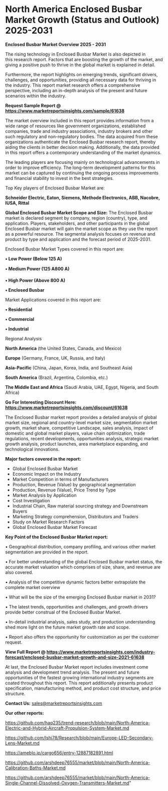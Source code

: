 # North America Enclosed Busbar Market Growth (Status and Outlook) 2025-2031

<Strong> Enclosed Busbar Market Overview 2025 - 2031</strong>

The rising technology in Enclosed Busbar Market is also depicted in this research report. Factors that are boosting the growth of the market, and giving a positive push to thrive in the global market is explained in detail.

Furthermore, the report highlights on emerging trends, significant drivers, challenges, and opportunities, providing all necessary data for thriving in the industry. This report market research offers a comprehensive perspective, including an in-depth analysis of the present and future scenarios within the industry.

<strong>Request Sample Report @ <a href=https://www.marketreportsinsights.com/sample/61638>https://www.marketreportsinsights.com/sample/61638</a></strong>

The market overview included in this report provides information from a wide range of resources like government organizations, established companies, trade and industry associations, industry brokers and other such regulatory and non-regulatory bodies. The data acquired from these organizations authenticate the Enclosed Busbar research report, thereby aiding the clients in better decision making. Additionally, the data provided in this report offers a contemporary understanding of the market dynamics.

The leading players are focusing mainly on technological advancements in order to improve efficiency. The long-term development patterns for this market can be captured by continuing the ongoing process improvements and financial stability to invest in the best strategies.

Top Key players of Enclosed Busbar Market are:

<strong>Schneider Electric, Eaton, Siemens, Methode Electronics, ABB, Nacobre, IUSA, Rittal</strong>

<strong><b>Global Enclosed Busbar Market Scope and Size:</b></strong>
The Enclosed Busbar market is declared segment by company, region (country), type, and application. Players, stakeholders, and other participants in the global Enclosed Busbar market will gain the market scope as they use the report as a powerful resource. The segmental analysis focuses on revenue and product by type and application and the forecast period of 2025-2031.

Enclosed Busbar Market Types covered in this report are:

<strong>• Low Power (Below 125 A)

• Medium Power (125 A800 A)

• High Power (Above 800 A)

• Enclosed Busbar</strong>

Market Applications covered in this report are:

<strong>• Residential

• Commercial

• Industrial</strong> 

Regional Analysis

<strong>North America</strong> (the United States, Canada, and Mexico)

<strong>Europe</strong> (Germany, France, UK, Russia, and Italy)

<strong>Asia-Pacific</strong> (China, Japan, Korea, India, and Southeast Asia)

<strong>South America</strong> (Brazil, Argentina, Colombia, etc.)

<strong>The Middle East and Africa</strong> (Saudi Arabia, UAE, Egypt, Nigeria, and South Africa)

<strong>Go For Interesting Discount Here: <a href=https://www.marketreportsinsights.com/discount/61638>https://www.marketreportsinsights.com/discount/61638</a></strong>

The Enclosed Busbar market report provides a detailed analysis of global market size, regional and country-level market size, segmentation market growth, market share, competitive Landscape, sales analysis, impact of domestic and global market players, value chain optimization, trade regulations, recent developments, opportunities analysis, strategic market growth analysis, product launches, area marketplace expanding, and technological innovations.

<strong><b>Major factors covered in the report:</b></strong>
<ul>
  <li>Global Enclosed Busbar Market </li>
  <li>Economic Impact on the Industry</li>
  <li>Market Competition in terms of Manufacturers</li>
  <li>Production, Revenue (Value) by geographical segmentation</li>
  <li>Production, Revenue (Value), Price Trend by Type</li>
  <li>Market Analysis by Application</li>
  <li>Cost Investigation</li>
  <li>Industrial Chain, Raw material sourcing strategy and Downstream Buyers</li>
  <li>Marketing Strategy comprehension, Distributors and Traders</li>
  <li>Study on Market Research Factors</li>
  <li>Global Enclosed Busbar Market Forecast</li>
</ul>

<strong><b>Key Point of the Enclosed Busbar Market report:</b></strong>

• Geographical distribution, company profiling, and various other market segmentation are provided in the report.

• For better understanding of the global Enclosed Busbar market status, the accurate market valuation which comprises of size, share, and revenue are also covered.

• Analysis of the competitive dynamic factors better extrapolate the complete market overview

• What will be the size of the emerging Enclosed Busbar market in 2031?

• The latest trends, opportunities and challenges, and growth drivers provide better construal of the Enclosed Busbar Market.

• In-detail industrial analysis, sales study, and production understanding shed more light on the future market growth rate and scope.

• Report also offers the opportunity for customization as per the customer request.

<strong><b>View Full Report @ <a href=https://www.marketreportsinsights.com/industry-forecast/enclosed-busbar-market-growth-and-size-2021-61638>https://www.marketreportsinsights.com/industry-forecast/enclosed-busbar-market-growth-and-size-2021-61638</a></b></strong>


At last, the Enclosed Busbar Market report includes investment come analysis and development trend analysis. The present and future opportunities of the fastest growing international industry segments are coated throughout this report. This report additionally presents product specification, manufacturing method, and product cost structure, and price structure.

<strong>Contact Us:</strong>
sales@marketreportsinsights.com

<strong>Our other reports:</strong>

<a href=https://github.com/haq235/trend-research/blob/main/North-America-Electric-and-Hybrid-Aircraft-Propulsion-System-Market.md>https://github.com/haq235/trend-research/blob/main/North-America-Electric-and-Hybrid-Aircraft-Propulsion-System-Market.md</a>

<a href=https://github.com/Ishi78/Research/blob/main/Europe-LED-Secondary-Lens-Market.md>https://github.com/Ishi78/Research/blob/main/Europe-LED-Secondary-Lens-Market.md</a>

<a href=https://ameblo.jp/cargo656/entry-12887182891.html>https://ameblo.jp/cargo656/entry-12887182891.html</a>

<a href=https://github.com/arshdeep76555/market/blob/main/North-America-Calibration-Baths-Market.md>https://github.com/arshdeep76555/market/blob/main/North-America-Calibration-Baths-Market.md</a>

<a href=https://github.com/arshdeep76555/market/blob/main/North-America-Single-Channel-Dissolved-Oxygen-Transmitters-Market.md>https://github.com/arshdeep76555/market/blob/main/North-America-Single-Channel-Dissolved-Oxygen-Transmitters-Market.md</a>"

